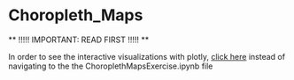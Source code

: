 # Choropleth_Maps

** !!!!! IMPORTANT: READ FIRST !!!!! **

In order to see the interactive visualizations with plotly, [click here](http://nbviewer.jupyter.org/github/rossgottschalk/Choropleth_Maps/blob/master/Choropleth%20Maps%20Exercise%20.ipynb) instead of navigating to the the ChoroplethMapsExercise.ipynb file
